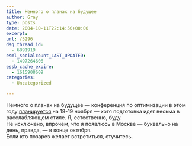 ```yaml
---
title: Немного о планах на будущее
author: Gray
type: posts
date: 2004-10-11T22:14:50+00:00
excerpt:
url: /5296
dsq_thread_id:
  - 6891919
esml_socialcount_LAST_UPDATED:
  - 1497264606
essb_cache_expire:
  - 1615908609
categories:
  - Uncategorized

---
```








Немного о планах на будущее &#8212; конференция по оптимизации в этом году <a href="http://www.optimization.ru/04/program.shtml" target="_blank">планируется</a> на 18-19 ноября &#8212; хотя подготовка идет весьма в расслабляющем стиле. Я, естественно, буду.  
Не исключено, впрочем, что я появлюсь в Москве &#8212; буквально на день, правда, &#8212; в конце октября.  
Если кто позарез желает встретиться, стучитесь.